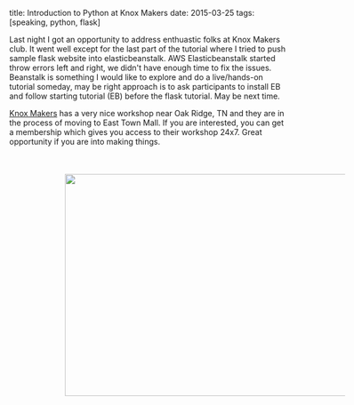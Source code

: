 title: Introduction to Python at Knox Makers
date: 2015-03-25
tags: [speaking, python, flask]

Last night I got an opportunity to address enthuastic folks at Knox Makers club. It went well except for the last part of the tutorial where I tried to push sample flask website into elasticbeanstalk. AWS Elasticbeanstalk started throw errors left and right, we didn't have enough time to fix the issues. Beanstalk is something I would like to explore and do a live/hands-on tutorial someday, may be right approach is to ask participants to install EB and follow starting tutorial (EB) before the flask tutorial. May be next time.

[Knox Makers](https://knoxmakers.org/) has a very nice workshop near Oak Ridge, TN and they are in the process of moving to East Town Mall. If you are interested, you can get a membership which gives you access to their workshop 24x7. Great opportunity if you are into making things.
<img src="https://s3.amazonaws.com/knox-makers/python1.jpeg" width="512" height="400" style="margin-left: 100px; margin-top: 50px"/>

